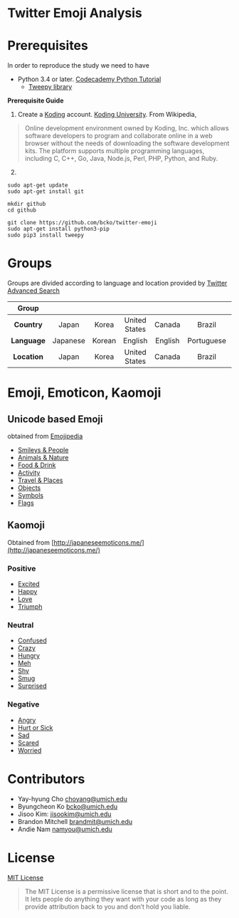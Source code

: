 # **Twitter Emoji Analysis**

# Prerequisites
In order to reproduce the study we need to have
* Python 3.4 or later. [Codecademy Python Tutorial](https://www.codecademy.com/learn/python)
  * [Tweepy library](http://www.tweepy.org/) 


**Prerequisite Guide**

1. Create a [Koding](https://koding.com/R/bcko) account. [Koding University](http://learn.koding.com/). 
From Wikipedia,

> Online development environment owned by Koding, Inc. which allows software developers to program and collaborate online in a web browser without the needs of downloading the software development kits. The platform supports multiple programming languages, including C, C++, Go, Java, Node.js, Perl, PHP, Python, and Ruby.
2. 

```
sudo apt-get update
sudo apt-get install git

mkdir github
cd github

git clone https://github.com/bcko/twitter-emoji
sudo apt-get install python3-pip
sudo pip3 install tweepy
```

# Groups
Groups are divided according to language and location provided by [Twitter Advanced Search](https://twitter.com/search-advanced)

| Group        |          |        |               |         |            |         |
|:------------:|:--------:|:------:|:-------------:|:-------:|:----------:|:-------:|
| **Country**  | Japan    | Korea  | United States | Canada  | Brazil     | Mexico  |
| **Language** | Japanese | Korean | English       | English | Portuguese | Spanish |
| **Location** | Japan    | Korea  | United States | Canada  | Brazil     | Mexico  |


# Emoji, Emoticon, Kaomoji

## Unicode based Emoji 
obtained from [Emojipedia](emojipedia.org)
* [Smileys & People](http://emojipedia.org/people/)
* [Animals & Nature](http://emojipedia.org/nature/)
* [Food & Drink](http://emojipedia.org/food-drink/)
* [Activity](http://emojipedia.org/activity/)
* [Travel & Places](http://emojipedia.org/travel-places/)
* [Objects](http://emojipedia.org/objects/)
* [Symbols](http://emojipedia.org/symbols/)
* [Flags](http://emojipedia.org/flags/)

## Kaomoji
Obtained from [http://japaneseemoticons.me/](http://japaneseemoticons.me/)
### Positive
* [Excited](http://japaneseemoticons.me/excited-emoticons/)
* [Happy](http://japaneseemoticons.me/happy-emoticons/)
* [Love](http://japaneseemoticons.me/love-emoticons/)
* [Triumph](http://japaneseemoticons.me/triumph-emoticons/)

### Neutral
* [Confused](http://japaneseemoticons.me/confused-emoticons/)
* [Crazy](http://japaneseemoticons.me/confused-emoticons/)
* [Hungry](http://japaneseemoticons.me/confused-emoticons/)
* [Meh](http://japaneseemoticons.me/meh-emoticons/)
* [Shy](http://japaneseemoticons.me/shy-emoticons/)
* [Smug](http://japaneseemoticons.me/smug-emoticons/)
* [Surprised](http://japaneseemoticons.me/surprised-emoticons/)

### Negative
* [Angry](http://japaneseemoticons.me/angry-emoticons/)
* [Hurt or Sick](http://japaneseemoticons.me/hurt-or-sick-emoticons/)
* [Sad](http://japaneseemoticons.me/sad-emoticons/)
* [Scared](http://japaneseemoticons.me/scared-emoticons/)
* [Worried](http://japaneseemoticons.me/worried-emoticons/)

# Contributors
* Yay-hyung Cho choyang@umich.edu
* Byungcheon Ko bcko@umich.edu
* Jisoo Kim: jisookim@umich.edu
* Brandon Mitchell brandmit@umich.edu
* Andie Nam namyou@umich.edu

# License
[MIT License](https://github.com/bcko/twitter_emoji/blob/master/LICENSE)
> The MIT License is a permissive license that is short and to the point. It lets people do anything they want with your code as long as they provide attribution back to you and don’t hold you liable.
